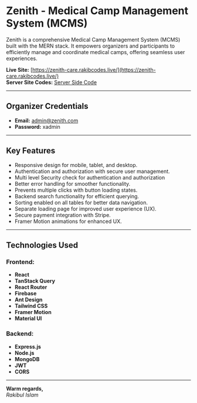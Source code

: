 # Zenith - Medical Camp Management System (MCMS)

Zenith is a comprehensive Medical Camp Management System (MCMS) built with the MERN stack. It empowers organizers and participants to efficiently manage and coordinate medical camps, offering seamless user experiences.  

**Live Site:** [https://zenith-care.rakibcodes.live/](https://zenith-care.rakibcodes.live/)  
**Server Site Codes:** [Server Side Code](https://github.com/Rakib1514/server-zenith-care-medical-camp) 

---

## Organizer Credentials  
- **Email:** admin@zenith.com  
- **Password:** xadmin

---

## Key Features  
- Responsive design for mobile, tablet, and desktop.  
- Authentication and authorization with secure user management.  
- Multi level Security check for authentication and authorization
- Better error handling for smoother functionality.  
- Prevents multiple clicks with button loading states.  
- Backend search functionality for efficient querying.  
- Sorting enabled on all tables for better data navigation.  
- Separate loading page for improved user experience (UX).  
- Secure payment integration with Stripe.  
- Framer Motion animations for enhanced UX.  


---

## Technologies Used  

### Frontend:  
- **React**  
- **TanStack Query**  
- **React Router**  
- **Firebase**  
- **Ant Design**  
- **Tailwind CSS**  
- **Framer Motion**  
- **Material UI**  

### Backend:  
- **Express.js**  
- **Node.js**  
- **MongoDB**  
- **JWT**  
- **CORS**  

---

**Warm regards,**  
*Rakibul Islam*  
